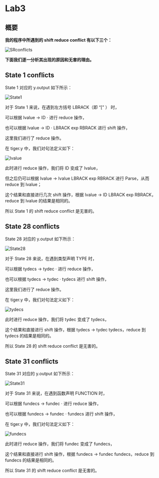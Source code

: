 # Lab3

## 概要

**我的程序中所遇到的 shift reduce conflict 有以下三个：**

![SRconflicts](C:\Users\荣耀\Desktop\编译原理\lab\lab3\文档\lab3_518021910269.assets\SRconflicts.png)

**下面我们逐一分析其出现的原因和无害的理由。**

## State 1 conflicts

State 1 对应的 y.output 如下所示：

![State1](C:\Users\荣耀\Desktop\编译原理\lab\lab3\文档\lab3_518021910269.assets\State1.png)

对于 State 1 来说，在遇到左方括号 LBRACK（即 “[” ） 时，

可以根据 lvalue -> ID · 进行 reduce 操作，

也可以根据 lvalue -> ID · LBRACK exp RBRACK 进行 shift 操作，

 这里我们进行了 reduce 操作。



在 tiger.y 中，我们对句法定义如下：

![lvalue](C:\Users\荣耀\Desktop\编译原理\lab\lab3\文档\lab3_518021910269.assets\lvalue.png)

此时进行 reduce 操作，我们将 ID 变成了 lvalue，

但之后仍可以根据 lvalue -> lvalue LBRACK exp RBRACK 进行 Parse，从而 reduce 到 lvalue；

这个结果和直接进行几次 shift 操作，根据 lvalue -> ID LBRACK exp RBRACK，reduce 到 lvalue 的结果是相同的。

所以 State 1 的 shift reduce conflict 是无害的。



## State 28 conflicts

State 28 对应的 y.output 如下所示：

![State28](C:\Users\荣耀\Desktop\编译原理\lab\lab3\文档\lab3_518021910269.assets\State28.png)

对于 State 28 来说，在遇到类型声明 TYPE 时，

可以根据 tydecs -> tydec · 进行 reduce 操作，

也可以根据 tydecs -> tydec · tydecs 进行 shift 操作，

 这里我们进行了 reduce 操作。



在 tiger.y 中，我们对句法定义如下：

![tydecs](C:\Users\荣耀\Desktop\编译原理\lab\lab3\文档\lab3_518021910269.assets\tydecs.png)

此时进行 reduce 操作，我们将 tydec 变成了 tydecs，

这个结果和直接进行 shift 操作，根据  tydecs -> tydec tydecs，reduce 到 tydecs 的结果是相同的。

所以 State 28 的 shift reduce conflict 是无害的。



## State 31 conflicts

State 31 对应的 y.output 如下所示：

![State31](C:\Users\荣耀\Desktop\编译原理\lab\lab3\文档\lab3_518021910269.assets\State31.png)

对于 State 31 来说，在遇到函数声明 FUNCTION 时，

可以根据 fundecs -> fundec · 进行 reduce 操作，

也可以根据 fundecs -> fundec · fundecs 进行 shift 操作，



在 tiger.y 中，我们对句法定义如下：

![fundecs](C:\Users\荣耀\Desktop\编译原理\lab\lab3\文档\lab3_518021910269.assets\fundecs.png)

此时进行 reduce 操作，我们将 fundec 变成了 fundecs，

这个结果和直接进行 shift 操作，根据 fundecs -> fundec fundecs，reduce 到 fundecs 的结果是相同的。

所以 State 31 的 shift reduce conflict 是无害的。

